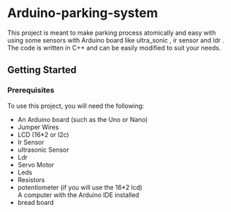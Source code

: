 # Arduino-parking-system
This project is meant to  make parking process atomically and easy with using some sensors with Arduino board  like ultra_sonic , ir sensor and ldr . The code is written in C++ and can be easily modified to suit your needs.

## Getting Started

### Prerequisites 
To use this project, you will need the following:

<ul>
  <li>An Arduino board (such as the Uno or Nano)</li>
  <li>Jumper Wires</li>
  <li>LCD (16*2 or I2c)</li>
  <li>Ir Sensor</li>
  <li>ultrasonic Sensor</li>
  <li>Ldr</li>
  <li>Servo Motor</li>
  <li>Leds</li>
  <li>Resistors</li>
  <li>potentiometer (if you will use the 16*2 lcd) </li>
  <il>A computer with the Arduino IDE installed</il>
  <li>bread board </li>
</ul>
